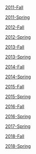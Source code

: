 [2011-Fall](https://github.com/Alson33/Notes_Old_question_solutions/tree/master/3rd-Semester/JAVA/Old_Questions/2011-fall)

[2011-Spring]()

[2012-Fall]()

[2012-Spring]()

[2013-Fall](https://github.com/Alson33/Notes_Old_question_solutions/tree/master/3rd-Semester/JAVA/Old_Questions/2013-fall)

[2013-Spring]()

[2014-Fall]()

[2014-Spring](https://github.com/Alson33/Notes_Old_question_solutions/tree/master/3rd-Semester/JAVA/Old_Questions/2014-spring)

[2015-Fall](https://github.com/Alson33/Notes_Old_question_solutions/tree/master/3rd-Semester/JAVA/Old_Questions/2015-fall)

[2015-Spring](https://github.com/Alson33/Notes_Old_question_solutions/tree/master/3rd-Semester/JAVA/Old_Questions/2015-spring)

[2016-Fall](https://github.com/Alson33/Notes_Old_question_solutions/tree/master/3rd-Semester/JAVA/Old_Questions/2016-fall)

[2016-Spring](https://github.com/Alson33/Notes_Old_question_solutions/tree/master/3rd-Semester/JAVA/Old_Questions/2016-spring)

[2017-Spring](https://github.com/Alson33/Notes_Old_question_solutions/tree/master/3rd-Semester/JAVA/Old_Questions/2017-spring)

[2018-Fall](https://github.com/Alson33/Notes_Old_question_solutions/tree/master/3rd-Semester/JAVA/Old_Questions/2018-fall)

[2018-Spring](https://github.com/Alson33/Notes_Old_question_solutions/tree/master/3rd-Semester/JAVA/Old_Questions/2018-spring)